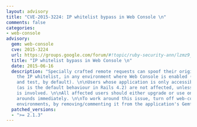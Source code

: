 ```yaml
---
layout: advisory
title: "CVE-2015-3224: IP whitelist bypass in Web Console \n"
comments: false
categories:
- web-console
advisory:
  gem: web-console
  cve: 2015-3224
  url: https://groups.google.com/forum/#!topic/ruby-security-ann/lzmz9_ijUFw
  title: "IP whitelist bypass in Web Console \n"
  date: 2015-06-16
  description: "Specially crafted remote requests can spoof their origin, bypassing
    the IP whitelist, in any environment where Web Console is enabled (development
    and test, by default). \n\nUsers whose application is only accessible from localhost
    (as is the default behaviour in Rails 4.2) are not affected, unless a local proxy
    is involved. \n\nAll affected users should either upgrade or use one of the work
    arounds immediately. \n\nTo work around this issue, turn off web-console in all
    environments, by removing/commenting it from the application's Gemfile. \n"
  patched_versions:
  - ">= 2.1.3"
---
```

